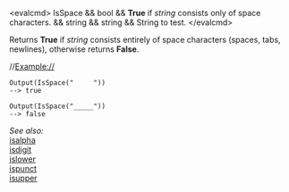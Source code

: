 \<evalcmd\> IsSpace && bool && **True** if *string* consists only of space characters. && string && string && String to test. \</evalcmd\>

Returns **True** if *string* consists entirely of space characters (spaces, tabs, newlines), otherwise returns **False**.

//<Example://>

    Output(IsSpace("     "))
    --> true

    Output(IsSpace("_____"))
    --> false

*See also:*  
[isalpha](isalpha.md)  
[isdigit](isdigit.md)  
[islower](islower.md)  
[ispunct](ispunct.md)  
[isupper](isupper.md)  
